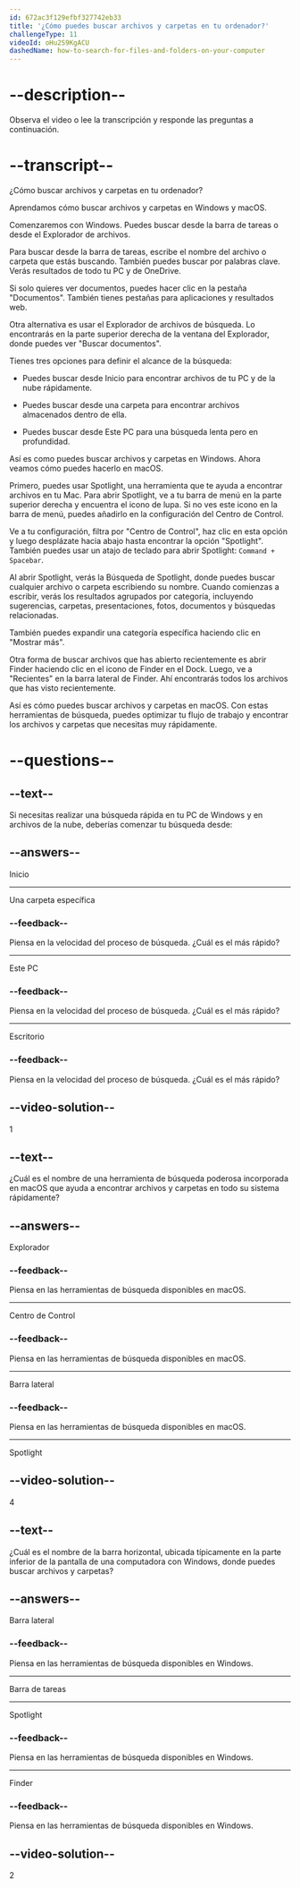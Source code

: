```yaml
---
id: 672ac3f129efbf327742eb33
title: '¿Cómo puedes buscar archivos y carpetas en tu ordenador?'
challengeType: 11
videoId: oHu2S9KgACU
dashedName: how-to-search-for-files-and-folders-on-your-computer
---
```


# --description--

Observa el video o lee la transcripción y responde las preguntas a continuación.

# --transcript--

¿Cómo buscar archivos y carpetas en tu ordenador?

Aprendamos cómo buscar archivos y carpetas en Windows y macOS.

Comenzaremos con Windows. Puedes buscar desde la barra de tareas o desde el Explorador de archivos.

Para buscar desde la barra de tareas, escribe el nombre del archivo o carpeta que estás buscando. También puedes buscar por palabras clave. Verás resultados de todo tu PC y de OneDrive.

Si solo quieres ver documentos, puedes hacer clic en la pestaña "Documentos". También tienes pestañas para aplicaciones y resultados web.

Otra alternativa es usar el Explorador de archivos de búsqueda. Lo encontrarás en la parte superior derecha de la ventana del Explorador, donde puedes ver "Buscar documentos".

Tienes tres opciones para definir el alcance de la búsqueda:

- Puedes buscar desde Inicio para encontrar archivos de tu PC y de la nube rápidamente.

- Puedes buscar desde una carpeta para encontrar archivos almacenados dentro de ella.

- Puedes buscar desde Este PC para una búsqueda lenta pero en profundidad.

Así es como puedes buscar archivos y carpetas en Windows. Ahora veamos cómo puedes hacerlo en macOS.

Primero, puedes usar Spotlight, una herramienta que te ayuda a encontrar archivos en tu Mac. Para abrir Spotlight, ve a tu barra de menú en la parte superior derecha y encuentra el icono de lupa. Si no ves este icono en la barra de menú, puedes añadirlo en la configuración del Centro de Control.

Ve a tu configuración, filtra por "Centro de Control", haz clic en esta opción y luego desplázate hacia abajo hasta encontrar la opción "Spotlight". También puedes usar un atajo de teclado para abrir Spotlight: `Command + Spacebar`.

Al abrir Spotlight, verás la Búsqueda de Spotlight, donde puedes buscar cualquier archivo o carpeta escribiendo su nombre. Cuando comienzas a escribir, verás los resultados agrupados por categoría, incluyendo sugerencias, carpetas, presentaciones, fotos, documentos y búsquedas relacionadas.

También puedes expandir una categoría específica haciendo clic en "Mostrar más".

Otra forma de buscar archivos que has abierto recientemente es abrir Finder haciendo clic en el icono de Finder en el Dock. Luego, ve a "Recientes" en la barra lateral de Finder. Ahí encontrarás todos los archivos que has visto recientemente.

Así es cómo puedes buscar archivos y carpetas en macOS. Con estas herramientas de búsqueda, puedes optimizar tu flujo de trabajo y encontrar los archivos y carpetas que necesitas muy rápidamente.

# --questions--

## --text--

Si necesitas realizar una búsqueda rápida en tu PC de Windows y en archivos de la nube, deberías comenzar tu búsqueda desde:

## --answers--

Inicio

---

Una carpeta específica

### --feedback--

Piensa en la velocidad del proceso de búsqueda. ¿Cuál es el más rápido?

---

Este PC

### --feedback--

Piensa en la velocidad del proceso de búsqueda. ¿Cuál es el más rápido?

---

Escritorio

### --feedback--

Piensa en la velocidad del proceso de búsqueda. ¿Cuál es el más rápido?

## --video-solution--

1

## --text--

¿Cuál es el nombre de una herramienta de búsqueda poderosa incorporada en macOS que ayuda a encontrar archivos y carpetas en todo su sistema rápidamente?

## --answers--

Explorador

### --feedback--

Piensa en las herramientas de búsqueda disponibles en macOS.

---

Centro de Control

### --feedback--

Piensa en las herramientas de búsqueda disponibles en macOS.

---

Barra lateral

### --feedback--

Piensa en las herramientas de búsqueda disponibles en macOS.

---

Spotlight

## --video-solution--

4

## --text--

¿Cuál es el nombre de la barra horizontal, ubicada típicamente en la parte inferior de la pantalla de una computadora con Windows, donde puedes buscar archivos y carpetas?

## --answers--

Barra lateral

### --feedback--

Piensa en las herramientas de búsqueda disponibles en Windows.

---

Barra de tareas

---

Spotlight

### --feedback--

Piensa en las herramientas de búsqueda disponibles en Windows.

---

Finder

### --feedback--

Piensa en las herramientas de búsqueda disponibles en Windows.

## --video-solution--

2
